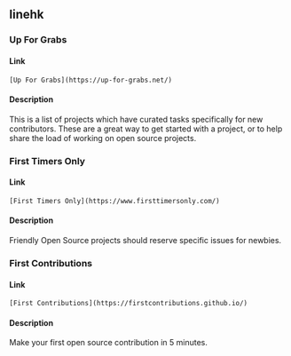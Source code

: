 ## linehk

### Up For Grabs

#### Link

`[Up For Grabs](https://up-for-grabs.net/)`

#### Description

This is a list of projects which have curated tasks specifically for new contributors. These are a great way to get started with a project, or to help share the load of working on open source projects.

### First Timers Only

#### Link

`[First Timers Only](https://www.firsttimersonly.com/)`

#### Description

Friendly Open Source projects should reserve specific issues for newbies.

### First Contributions

#### Link

`[First Contributions](https://firstcontributions.github.io/)`

#### Description

Make your first open source contribution in 5 minutes.